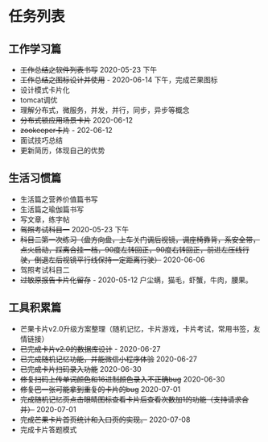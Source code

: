 # 任务列表
## 工作学习篇
* ~~工作总结之软件列表书写~~ 2020-05-23 下午
* ~~工作总结之图标设计并使用~~ - 2020-06-14 下午，完成芒果图标
* 设计模式卡片化
* tomcat调优
* 理解分布式，微服务，并发，并行，同步，异步等概念
* ~~分布式锁应用场景卡片~~ 2020-06-12
* ~~zookeeper卡片~~ - 202-06-12
* 面试技巧总结
* 更新简历，体现自己的优势


## 生活习惯篇
* 生活篇之营养价值篇书写
* 生活篇之瑜伽篇书写
* 写文章，练字帖
* ~~驾照考试科目一~~  2020-05-23 下午
* ~~科目二第一次练习（盘方向盘，上车关门调后视镜，调座椅靠背，系安全带，点火启动，踩离合挂一档，90度左转回正，90度右转回正，前进左压线行驶，倒退左后视镜平行线保持一定距离行驶）~~ 2020-06-06
* 驾照考试科目二
* ~~过敏原报告卡片化留存~~ - 2020-05-12 户尘螨，猫毛，虾蟹，牛肉，腰果。

## 工具积累篇

* 芒果卡片v2.0升级方案整理（随机记忆，卡片游戏，卡片考试，常用书签，友情链接）
* ~~已完成卡片v2.0的数据库设计~~ - 2020-06-27
* ~~已完成随机记忆功能，并能微信小程序体验~~ 2020-06-27
* ~~已完成卡片扫码录入功能~~ 2020-06-30
* ~~修复扫码上传单词颜色和16进制颜色录入不正确bug~~ 2020-06-30
* ~~修复巴一张可能拿到重复的卡片的bug~~ 2020-07-01
* ~~完成随机记忆页点击眼睛图标查看卡片后查看次数加1的功能（支持请求合并）~~ 2020-07-01
* ~~完成芒果卡片首页统计和入口页的实现。~~ 2020-07-08
* 完成卡片答题模式

